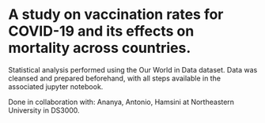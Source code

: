 # A study on vaccination rates for COVID-19 and its effects on mortality across countries.

Statistical analysis performed using the Our World in Data dataset. Data was cleansed and prepared beforehand, with all steps available in the associated jupyter notebook. 

Done in collaboration with: Ananya, Antonio, Hamsini at Northeastern University in DS3000.
